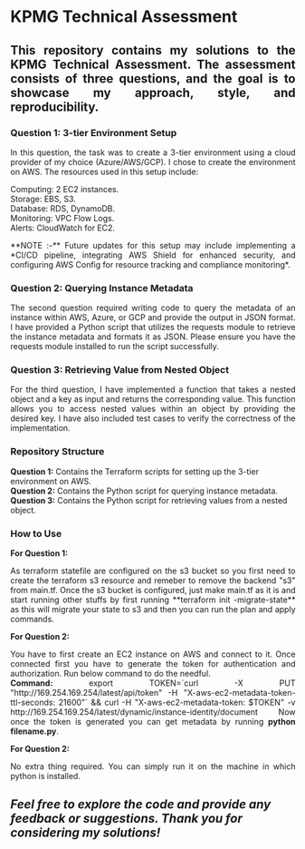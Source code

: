 # KPMG Technical Assessment
## <p style="text-align: justify;"> This repository contains my solutions to the KPMG Technical Assessment. The assessment consists of three questions, and the goal is to showcase my approach, style, and reproducibility.</p>

### Question 1: 3-tier Environment Setup
<p style="text-align: justify;"> 
In this question, the task was to create a 3-tier environment using a cloud provider of my choice (Azure/AWS/GCP). I chose to create the environment on AWS. The resources used in this setup include:

Computing: 2 EC2 instances.<br>
Storage: EBS, S3.<br>
Database: RDS, DynamoDB.<br>
Monitoring: VPC Flow Logs.<br>
Alerts: CloudWatch for EC2.

<p style="text-align: justify;">
**NOTE :-** Future updates for this setup may include implementing a *CI/CD pipeline, integrating AWS Shield for enhanced security, and configuring AWS Config for resource tracking and compliance monitoring*.
</p>

### Question 2: Querying Instance Metadata
<p style="text-align: justify;">The second question required writing code to query the metadata of an instance within AWS, Azure, or GCP and provide the output in JSON format. I have provided a Python script that utilizes the requests module to retrieve the instance metadata and formats it as JSON. Please ensure you have the requests module installed to run the script successfully.
</p>

### Question 3: Retrieving Value from Nested Object
<p style="text-align: justify;">For the third question, I have implemented a function that takes a nested object and a key as input and returns the corresponding value. This function allows you to access nested values within an object by providing the desired key. I have also included test cases to verify the correctness of the implementation.

### Repository Structure
**Question 1:** Contains the Terraform scripts for setting up the 3-tier environment on AWS.<br>
**Question 2:** Contains the Python script for querying instance metadata.<br>
**Question 3:** Contains the Python script for retrieving values from a nested object.<br>
</p>

### How to Use
**For Question 1:**
<p style="text-align: justify;">As terraform statefile are configured on the s3 bucket so you first need to create the
terraform s3 resource and remeber to remove the backend "s3" from main.tf.
Once the s3 bucket is configured, just make main.tf as it is and start running other stuffs
by first running **terraform init -migrate-state** as this will migrate your state
to s3 and then you can run the plan and apply commands.
</p>

**For Question 2:**
<p style="text-align: justify;">You have to first create an EC2 instance on AWS and connect to it. Once connected
first you have to generate the token for authentication and authorization. Run below command to do the needful.<br>
<b>Command:</b> export TOKEN=`curl -X PUT "http://169.254.169.254/latest/api/token" -H "X-aws-ec2-metadata-token-ttl-seconds: 21600"`
&& curl -H "X-aws-ec2-metadata-token: $TOKEN" -v http://169.254.169.254/latest/dynamic/instance-identity/document 
Now once the token is generated you can get metadata by running <b>python filename.py</b>.
</p>

**For Question 2:**
<p style="text-align: justify;">No extra thing required. You can simply run it on the machine in which python is installed.
</p>
<h2><I> Feel free to explore the code and provide any feedback or suggestions. Thank you for considering my solutions!</h2></I>
